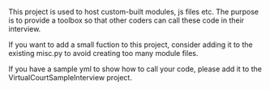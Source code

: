 This project is used to host custom-built modules, js files etc. The purpose is to provide a toolbox so that other coders can call these code in their interview.

If you want to add a small fuction to this project, consider adding it to the existing misc.py to avoid creating too many module files.

If you have a sample yml to show how to call your code, please add it to the VirtualCourtSampleInterview project.

